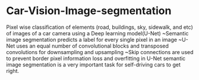# Car-Vision-Image-segmentation
Pixel wise classification of elements (road, buildings, sky, sidewalk, and etc) of images of a car camera using a Deep learning model(U-Net)
~Semantic image segmentation predicts a label for every single pixel in an image
~U-Net uses an equal number of convolutional blocks and transposed convolutions for downsampling and upsampling
~Skip connections are used to prevent border pixel information loss and overfitting in U-Net
semantic image segmentation is a very important task for self-driving cars to get right.
